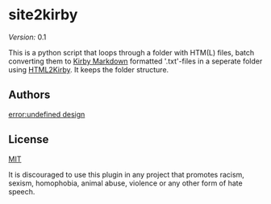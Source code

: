 site2kirby
========

*Version:* 0.1

This is a python script that loops through a folder with HTM(L) files, batch converting them to [Kirby Markdown](https://getkirby.com/docs/content/text#links) formatted '.txt'-files in a seperate folder using [HTML2Kirby](https://github.com/liip/html2kirby). It keeps the folder structure.

## Authors
[error:undefined design](http://error-undefined.de/)

## License

[MIT](https://opensource.org/licenses/MIT)

It is discouraged to use this plugin in any project that promotes racism, sexism, homophobia, animal abuse, violence or any other form of hate speech.